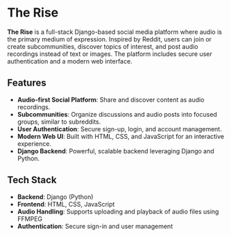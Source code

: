 # The Rise

**The Rise** is a full-stack Django-based social media platform where audio is the primary medium of expression. Inspired by Reddit, users can join or create subcommunities, discover topics of interest, and post audio recordings instead of text or images. The platform includes secure user authentication and a modern web interface.

## Features

- **Audio-first Social Platform**: Share and discover content as audio recordings.
- **Subcommunities**: Organize discussions and audio posts into focused groups, similar to subreddits.
- **User Authentication**: Secure sign-up, login, and account management.
- **Modern Web UI**: Built with HTML, CSS, and JavaScript for an interactive experience.
- **Django Backend**: Powerful, scalable backend leveraging Django and Python.

## Tech Stack

- **Backend**: Django (Python)
- **Frontend**: HTML, CSS, JavaScript
- **Audio Handling**: Supports uploading and playback of audio files using FFMPEG
- **Authentication**: Secure sign-in and user management
